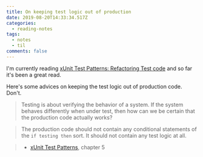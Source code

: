 ```yaml
---
title: On keeping test logic out of production
date: 2019-08-20T14:33:34.517Z
categories:
  - reading-notes
tags:
  - notes
  - til
comments: false
---
```

I'm currently reading [xUnit Test Patterns: Refactoring Test code][1] and so far it's been a great read.

Here's some advices on keeping the test logic out of production code. Don't.

> Testing is about verifying the behavior of a system. If the system behaves differently when under test, then how can we be certain that the production code actually works?

> The production code should not contain any conditional statements of the `if testing then` sort. It should not contain any test logic at all.

> - [xUnit Test Patterns][1], chapter 5

[1]:http://xunitpatterns.com/
